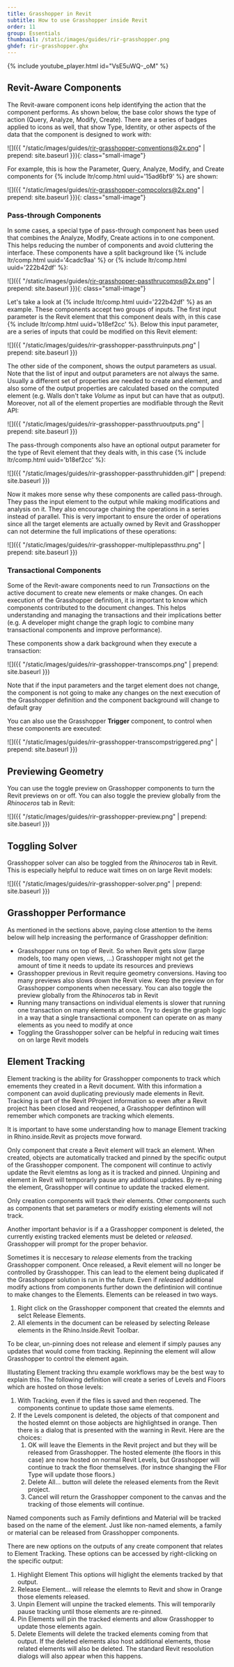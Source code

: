 ```yaml
---
title: Grasshopper in Revit
subtitle: How to use Grasshopper inside Revit
order: 11
group: Essentials
thumbnail: /static/images/guides/rir-grasshopper.png
ghdef: rir-grasshopper.ghx
---
```


{% include youtube_player.html id="VsE5uWQ-_oM" %}

## Revit-Aware Components

The Revit-aware component icons help identifying the action that the component performs. As shown below, the base color shows the type of action (Query, Analyze, Modify, Create). There are a series of badges applied to icons as well, that show Type, Identity, or other aspects of the data that the component is designed to work with:

![]({{ "/static/images/guides/rir-grasshopper-conventions@2x.png" | prepend: site.baseurl }}){: class="small-image"}

For example, this is how the Parameter, Query, Analyze, Modify, and Create components for {% include ltr/comp.html uuid='15ad6bf9' %} are shown:

![]({{ "/static/images/guides/rir-grasshopper-compcolors@2x.png" | prepend: site.baseurl }}){: class="small-image"}

### Pass-through Components

In some cases, a special type of pass-through component has been used that combines the Analyze, Modify, Create actions in to one component. This helps reducing the number of components and avoid cluttering the interface. These components have a split background like {% include ltr/comp.html uuid='4cadc9aa' %} or {% include ltr/comp.html uuid='222b42df' %}:

![]({{ "/static/images/guides/rir-grasshopper-passthrucomps@2x.png" | prepend: site.baseurl }}){: class="small-image"}

Let's take a look at {% include ltr/comp.html uuid='222b42df' %} as an example. These components accept two groups of inputs. The first input parameter is the Revit element that this component deals with, in this case {% include ltr/comp.html uuid='b18ef2cc' %}. Below this input parameter, are a series of inputs that could be modified on this Revit element:

![]({{ "/static/images/guides/rir-grasshopper-passthruinputs.png" | prepend: site.baseurl }})

The other side of the component, shows the output parameters as usual. Note that the list of input and output parameters are not always the same. Usually a different set of properties are needed to create and element, and also some of the output properties are calculated based on the computed element (e.g. Walls don't take *Volume* as input but can have that as output). Moreover, not all of the element properties are modifiable through the Revit API:

![]({{ "/static/images/guides/rir-grasshopper-passthruoutputs.png" | prepend: site.baseurl }})

The pass-through components also have an optional output parameter for the type of Revit element that they deals with, in this case {% include ltr/comp.html uuid='b18ef2cc' %}:

![]({{ "/static/images/guides/rir-grasshopper-passthruhidden.gif" | prepend: site.baseurl }})

Now it makes more sense why these components are called pass-through. They pass the input element to the output while making modifications and analysis on it. They also encourage chaining the operations in a series instead of parallel. This is very important to ensure the order of operations since all the target elements are actually owned by Revit and Grasshopper can not determine the full implications of these operations:

![]({{ "/static/images/guides/rir-grasshopper-multiplepassthru.png" | prepend: site.baseurl }})

### Transactional Components

Some of the Revit-aware components need to run *Transactions* on the active document to create new elements or make changes. On each execution of the Grasshopper definition, it is important to know which components contributed to the document changes. This helps understanding and managing the transactions and their implications better (e.g. A developer might change the graph logic to combine many transactional components and improve performance).

These components show a dark background when they execute a transaction:

![]({{ "/static/images/guides/rir-grasshopper-transcomps.png" | prepend: site.baseurl }})

Note that if the input parameters and the target element does not change, the component is not going to make any changes on the next execution of the Grasshopper definition and the component background will change to default gray

You can also use the Grasshopper **Trigger** component, to control when these components are executed:

![]({{ "/static/images/guides/rir-grasshopper-transcompstriggered.png" | prepend: site.baseurl }})

## Previewing Geometry

You can use the toggle preview on Grasshopper components to turn the Revit previews on or off. You can also toggle the preview globally from the *Rhinoceros* tab in Revit:

![]({{ "/static/images/guides/rir-grasshopper-preview.png" | prepend: site.baseurl }})

## Toggling Solver

Grasshopper solver can also be toggled from the *Rhinoceros* tab in Revit. This is especially helpful to reduce wait times on on large Revit models:

![]({{ "/static/images/guides/rir-grasshopper-solver.png" | prepend: site.baseurl }})

## Grasshopper Performance

As mentioned in the sections above, paying close attention to the items below will help increasing the performance of Grasshopper definition:

- Grasshopper runs on top of Revit. So when Revit gets slow (large models, too many open views, ...) Grasshopper might not get the amount of time it needs to update its resources and previews
- Grasshopper previous in Revit require geometry conversions. Having too many previews also slows down the Revit view. Keep the preview on for Grasshopper components when necessary. You can also toggle the preview globally from the *Rhinoceros* tab in Revit
- Running many transactions on individual elements is slower that running one transaction on many elements at once. Try to design the graph logic in a way that a single transactional component can operate on as many elements as you need to modify at once
- Toggling the Grasshopper solver can be helpful in reducing wait times on on large Revit models

## Element Tracking

Element tracking is the ability for Grasshopper components to track which emements they created in a Revit document. With this information a component can avoid duplicating previously made elements in Revit. Tracking is part of the Revit PProject information so even after a Revit project has been closed and reopened, a Grasshopper defintinon will remember which componets are tracking which elements.

It is important to have some understanding how to manage Element tracking in Rhino.inside.Revit as projects move forward.

Only component that create a Revit element will track an element. When created, objects are automatically tracked and pinned by the specific output of the Grasshopper component. The component will continue to activly update the Revit elemtns as long as it is tracked and pinned.  Unpining and element in Revit will temporarly pause any additional updates.  By re-pining the element, Grasshopper will continue to update the tracked element.

Only creation components will track their elements.  Other components such as components that set parameters or modify existing elements will not track.

Another important behavior is if a a Grasshopper component is deleted, the currently existing tracked elements must be deleted or *released*.  Grasshopper will prompt for the proper behavior.

Sometimes it is neccesary to *release* elements from the tracking Grasshopper component. Once released, a Revit element will no longer be controlled by Grasshopper. This can lead to the element being duplicated if the Grasshopper solution is run in the future. Even if *released* additional modify actions from components further down the defintinion will continue to make changes to the Elements. Elements can be released in two ways.

1. Right click on the Grasshopper component that created the elemnts and selct Release Elements.
2. All elements in the document can be released by selecting Release elements in the Rhino.Inside.Revit Toolbar.

To be clear, un-pinning does not release and element if simply pauses any updates that would come from tracking.  Repinning the element will allow Grasshopper to control the element again.

Illustating Element tracking thru example workflows may be the best way to explain this. The following definition will create a series of Levels and Floors which are hosted on those levels:

1. With Tracking, even if the files is saved and then reopened.  The components continue to update those same elements.
1. If the Levels component is deleted, the objects of that component and the hosted elemnt on those aobjects are highlightsed in orange.  Then there is a dialog that is presented with the warning in Revit.  Here are the choices:
    1. OK will leave the Elements in the Revit project and but they will be released from Grasshopper. The hosted elemente (the floors in this case) are now hosted on normal Revit Levels, but Grasshopper will continue to track the floor themselves. (for instnce shanging the Fllor Type will update those floors.)
    1. Delete All... button will delete the released elements from the Revit project.
    1. Cancel will return the Grasshopper component to the canvas and the tracking of those elements will continue.

Named components such as Family defintions and Material will be tracked based on the name of the element. Just like non-named elements, a family or material can be released from Grasshopper components.

There are new options on the outputs of any create component that relates to Element Tracking.  These options can be accessed by right-clicking on the specific output:

1. Highlight Element This options will higlight the elements tracked by that output.
1. Release Element... will release the elemnts to Revit and show in Orange those elements released.
1. Unpin Element will unpine the tracked elements.  This will temporarily pause tracking until those elements are re-pinned.
1. Pin Elements will pin the tracked elements and allow Grasshopper to update those elements again.
1. Delete Elements will delete the tracked elements coming from that output. If the deleted elements also host additional elements, those related elements will also be deleted.  The standard Revit resoolution dialogs will also appear when this happens.
